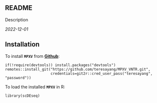 ## README
Description

*2022-12-01*

## Installation

To install **`MPXV`** from [**Github**](https://github.com/teresayang/MPXV_VNTR.git):

```{r Installation from GitHub, eval = FALSE}
if(!require(devtools)) install.packages("devtools")
remotes::install_git("https://github.com/teresayang/MPXV_VNTR.git",
                     credentials=git2r::cred_user_pass("teresayang", "password"))
```

To load the installed **`MPXV`** in R:

```{r Load MPXV, eval = FALSE}
library(scDEseq)
```
